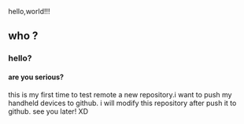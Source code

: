 hello,world!!!
## who ?
### hello?
#### are you serious?
this is my first time to test remote a new repository.i want to push my handheld devices to github.
i will modify this repository after push it to github.
see you later!	XD
